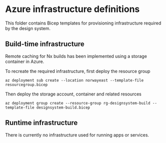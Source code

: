 # Azure infrastructure definitions

This folder contains Bicep templates for provisioning infrastructure required by the design system.

## Build-time infrastructure

Remote caching for Nx builds has been implemented using a storage container in Azure.

To recreate the required infrastructure, first deploy the resource group

```
az deployment sub create --location norwayeast --template-file resourcegroup.bicep
```

Then deploy the storage account, container and related resources

```
az deployment group create --resource-group rg-designsystem-build --template-file designsystem-build.bicep
```

## Runtime infrastructure

There is currently no infrastructure used for running apps or services.
